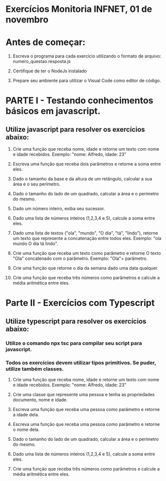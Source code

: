 # Exercícios Monitoria INFNET, 01 de novembro

# Antes de começar: 

1. Escreva o programa para cada exercício utilizando o formato de arquivo: numero_questao.resposta.js

2. Certifique de ter o NodeJs instalado
   
3. Prepare seu ambiente para utilizar o Visual Code como editor de código.
   

# PARTE I - Testando conhecimentos básicos em javascript.

## Utilize javascript para resolver os exercícios abaixo:

1) Crie uma função que receba nome, idade e retorne um texto com nome e idade recebidos. Exemplo: "nome: Alfredo, idade: 23"
   
2) Escreva uma função que receba dois parâmetros e retorne a soma entre eles.
   
3) Dado o tamanho da base e da altura de um retângulo, calcular a sua área e o seu perímetro.

4) Dado o tamanho do lado de um quadrado, calcular a área e o perímetro do mesmo.

5) Dado um número inteiro, exiba seu sucessor.

6) Dado uma lista de números inteiros (1,2,3,4 e 5), calcule a soma entre eles.

7) Dado uma lista de textos ("ola", "mundo", "O dia", "tá", "lindo"), retorne um texto que represente a concatenação entre todos eles. Exemplo: "ola mundo O dia tá lindo".
   
8) Crie uma função que receba um texto como parâmetro e retorne O texto "Ola" concatenado com o parâmetro. Exemplo: "Ola"+ parâmetro.
   
9)  Crie uma função que retorne o dia da semana dado uma data qualquer.

10) Crie uma função que receba três números como parâmetros e calcule a média aritmética entre eles.
    
# Parte II - Exercícios com Typescript

## Utilize typescript para resolver os exercícios abaixo:

### Utilize o comando npx tsc para compilar seu script para javascript.

### Todos os exercícios devem utilizar tipos primitivos. Se puder, utilize também classes.

1) Crie uma função que receba nome, idade e retorne um texto com nome e idade recebidos. Exemplo: "nome: Alfredo, idade: 23"

2) Crie uma classe que represente uma pessoa e tenha as propriedades documento, nome e idade. 

3) Escreva uma função que receba uma pessoa como parâmetro e retorne a idade dela.
   
4) Escreva uma função que receba uma pessoa como parâmetro e retorne o nome dela.

5) Dado o tamanho do lado de um quadrado, calcular a área e o perímetro do mesmo.
   
6) Dado uma lista de números inteiros (1,2,3,4 e 5), calcule a soma entre eles.

7)  Crie uma função que receba três números como parâmetros e calcule a média aritmética entre eles.
    
    
